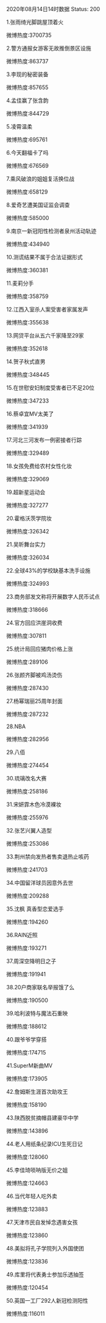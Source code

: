 2020年08月14日14时数据
Status: 200

1.张雨绮光脚跳屋顶着火

微博热度:3700735

2.警方通报女游客无故推倒景区设施

微博热度:863737

3.李现的秘密装备

微博热度:857655

4.孟佳赢了张含韵

微博热度:844729

5.凌霄温柔

微博热度:695761

6.今天翻福卡了吗

微博热度:676569

7.乘风破浪的姐姐复活换位战

微博热度:658129

8.爱奇艺遭美国证监会调查

微博热度:585000

9.南京一新冠阳性检测者泉州活动轨迹

微博热度:434940

10.测谎结果不属于合法证据形式

微博热度:360381

11.麦莉分手

微博热度:358759

12.江西入室杀人案受害者家属发声

微博热度:355638

13.网贷平台从五六千家降至29家

微博热度:352618

14.贺子秋式直男

微博热度:348445

15.在世慰安妇制度受害者已不足20位

微博热度:347233

16.蔡卓宜MV太美了

微博热度:341939

17.河北三河发布一例密接者行踪

微博热度:329489

18.女孩免费给农村女性化妆

微博热度:329069

19.超新星运动会

微博热度:327277

20.霍格沃茨学院妆

微博热度:326342

21.吴昕舞台实力

微博热度:326034

22.全球43%的学校缺基本洗手设施

微博热度:324993

23.商务部发文称将开展数字人民币试点

微博热度:318666

24.官方回应洪崖洞收费

微博热度:307811

25.统计局回应猪肉价格上涨

微博热度:289106

26.张颜齐脚被鸡汤烫伤

微博热度:287430

27.杨幂瑞丽25周年封面

微博热度:287232

28.NBA

微博热度:282956

29.八佰

微博热度:274454

30.琉璃改名大赛

微博热度:258186

31.宋妍霏木色冷漠裸妆

微博热度:255976

32.张艺兴翼人造型

微博热度:253086

33.荆州禁向发热者售卖退热止咳药

微博热度:241703

34.中国留洋球员因意外去世

微博热度:209288

35.沈枫 真香型恋爱选手

微博热度:194260

36.RAIN近照

微博热度:193271

37.周深空降明日之子

微博热度:191941

38.20户商家联名举报饿了么

微博热度:190500

39.哈利波特与魔法石重映

微博热度:188612

40.跟爷爷学穿搭

微博热度:174715

41.SuperM新曲MV

微博热度:173905

42.詹姆斯生涯首次助攻王

微博热度:158190

43.陕西脱贫摘帽县建豪华中学

微博热度:143896

44.老人用纸条纪录ICU生死日记

微博热度:128060

45.李佳琦唢呐版无价之姐

微博热度:124663

46.当代年轻人吃外卖

微博热度:123883

47.天津市民自发悼念遇害女孩

微博热度:123860

48.美拟将孔子学院列入外国使团

微博热度:123836

49.库里将代表勇士参加乐透抽签

微博热度:120454

50.英国一工厂292人新冠检测阳性

微博热度:116011

